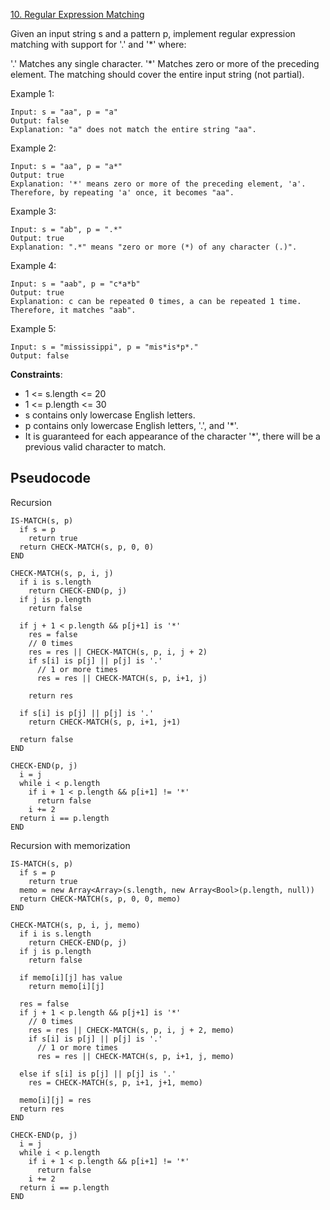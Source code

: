 [10. Regular Expression Matching](https://leetcode.com/problems/regular-expression-matching/)

Given an input string s and a pattern p, implement regular expression matching with support for '.' and '\*' where:

'.' Matches any single character.​​​​
'\*' Matches zero or more of the preceding element.
The matching should cover the entire input string (not partial).

Example 1:

```
Input: s = "aa", p = "a"
Output: false
Explanation: "a" does not match the entire string "aa".
```

Example 2:

```
Input: s = "aa", p = "a*"
Output: true
Explanation: '*' means zero or more of the preceding element, 'a'. Therefore, by repeating 'a' once, it becomes "aa".
```

Example 3:

```
Input: s = "ab", p = ".*"
Output: true
Explanation: ".*" means "zero or more (*) of any character (.)".
```

Example 4:

```
Input: s = "aab", p = "c*a*b"
Output: true
Explanation: c can be repeated 0 times, a can be repeated 1 time. Therefore, it matches "aab".
```

Example 5:

```
Input: s = "mississippi", p = "mis*is*p*."
Output: false
```

**Constraints**:

-   1 <= s.length <= 20
-   1 <= p.length <= 30
-   s contains only lowercase English letters.
-   p contains only lowercase English letters, '.', and '\*'.
-   It is guaranteed for each appearance of the character '\*', there will be a previous valid character to match.

## Pseudocode

Recursion

```
IS-MATCH(s, p)
  if s = p
    return true
  return CHECK-MATCH(s, p, 0, 0)
END

CHECK-MATCH(s, p, i, j)
  if i is s.length
    return CHECK-END(p, j)
  if j is p.length
    return false

  if j + 1 < p.length && p[j+1] is '*'
    res = false
    // 0 times
    res = res || CHECK-MATCH(s, p, i, j + 2)
    if s[i] is p[j] || p[j] is '.'
      // 1 or more times
      res = res || CHECK-MATCH(s, p, i+1, j)

    return res

  if s[i] is p[j] || p[j] is '.'
    return CHECK-MATCH(s, p, i+1, j+1)

  return false
END

CHECK-END(p, j)
  i = j
  while i < p.length
    if i + 1 < p.length && p[i+1] != '*'
      return false
    i += 2
  return i == p.length
END
```

Recursion with memorization

```
IS-MATCH(s, p)
  if s = p
    return true
  memo = new Array<Array>(s.length, new Array<Bool>(p.length, null))
  return CHECK-MATCH(s, p, 0, 0, memo)
END

CHECK-MATCH(s, p, i, j, memo)
  if i is s.length
    return CHECK-END(p, j)
  if j is p.length
    return false

  if memo[i][j] has value
    return memo[i][j]

  res = false
  if j + 1 < p.length && p[j+1] is '*'
    // 0 times
    res = res || CHECK-MATCH(s, p, i, j + 2, memo)
    if s[i] is p[j] || p[j] is '.'
      // 1 or more times
      res = res || CHECK-MATCH(s, p, i+1, j, memo)

  else if s[i] is p[j] || p[j] is '.'
    res = CHECK-MATCH(s, p, i+1, j+1, memo)

  memo[i][j] = res
  return res
END

CHECK-END(p, j)
  i = j
  while i < p.length
    if i + 1 < p.length && p[i+1] != '*'
      return false
    i += 2
  return i == p.length
END
```
